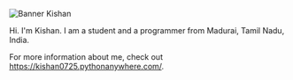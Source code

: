 ![Banner Kishan](https://user-images.githubusercontent.com/36665975/87119768-875e1c80-c29c-11ea-85d0-33f030182743.png)

Hi. I'm Kishan. I am a student and a programmer from Madurai, Tamil Nadu, India.

For more information about me, check out https://kishan0725.pythonanywhere.com/.


<!--
**kishan0725/kishan0725** is a ✨ _special_ ✨ repository because its `README.md` (this file) appears on your GitHub profile.

Here are some ideas to get you started:

- 🔭 I’m currently working on ...
- 🌱 I’m currently learning ...
- 👯 I’m looking to collaborate on ...
- 🤔 I’m looking for help with ...
- 💬 Ask me about ...
- 📫 How to reach me: ...
- 😄 Pronouns: ...
- ⚡ Fun fact: ...
-->
